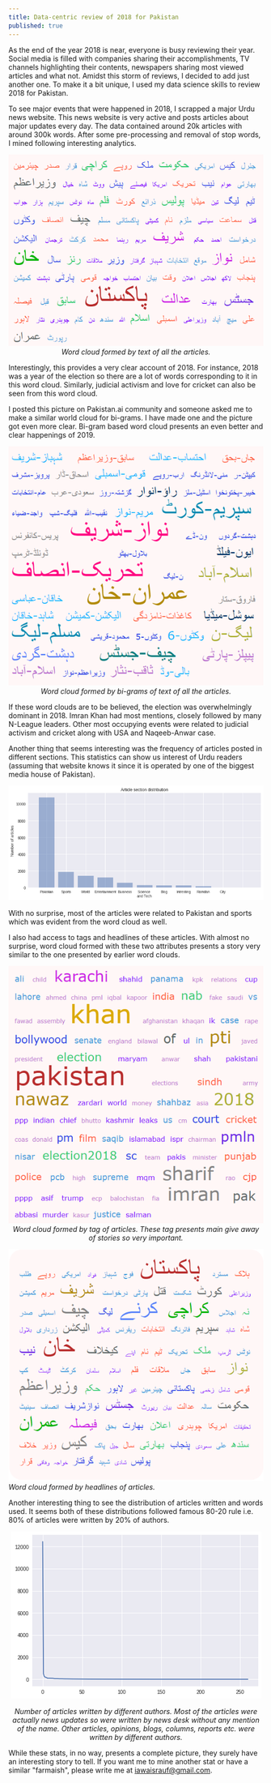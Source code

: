 ```yaml
---
title: Data-centric review of 2018 for Pakistan
published: true
---
```


As the end of the year 2018 is near, everyone is busy reviewing their year. Social media is filled with companies sharing their
accomplishments, TV channels highlighting their contents, newspapers sharing most viewed articles and what not. Amidst this
storm of reviews, I decided to add just another one. To make it a bit unique, I used my data science skills to review 2018 
for Pakistan. 

To see major events that were happened in 2018, I scrapped a major Urdu news website. This news website is very
active and posts articles about major updates every day. The data contained around 20k articles with around 300k words. After some 
pre-processing and removal of stop words, I mined following interesting analytics. 

<p>
<center>
<img src="https://raw.githubusercontent.com/awaisrauf/deepCuriosity/master/img/28dec18_1.PNG">
<em>Word cloud formed by text of all the articles. </em>
</center>
</p>

Interestingly, this provides a very clear account of 2018. For instance, 2018 was a year of the election so there are a lot of
words corresponding to it in this word cloud. Similarly, judicial activism and love for cricket can also be seen from this word cloud. 


I posted this picture on Pakistan.ai community and someone asked me to make a similar world cloud for bi-grams. I have made one and the picture got even more clear. Bi-gram based word cloud presents an even better and clear happenings of 2019.  


<p>
<center>
<img src="https://raw.githubusercontent.com/awaisrauf/deepCuriosity/master/img/28dec18_2.PNG">
<em>Word cloud formed by bi-grams of text of all the articles.</em>    
</center>



If these word clouds are to be believed, the election was overwhelmingly dominant in 2018. Imran Khan had most mentions, closely followed
by many N-League leaders. Other most occupying events were related to judicial activism and cricket along with USA and Naqeeb-Anwar case. 

Another thing that seems interesting was the frequency of articles posted in different sections. This statistics can show us interest of Urdu readers (assuming that website knows it since it is operated by one of the biggest media house of Pakistan).


<p>
<center>
<img src="data:image/png;base64,iVBORw0KGgoAAAANSUhEUgAAAt0AAAFJCAYAAABHKJE6AAAABHNCSVQICAgIfAhkiAAAAAlwSFlz&#10;AAALEgAACxIB0t1+/AAAADl0RVh0U29mdHdhcmUAbWF0cGxvdGxpYiB2ZXJzaW9uIDIuMS4yLCBo&#10;dHRwOi8vbWF0cGxvdGxpYi5vcmcvNQv5yAAAIABJREFUeJzt3XlcVPX+x/H3wIAIYgqCpeXaoqa4&#10;paZG7ktukSsS5M9rdS3RvJerEomGZu6aKdq9ZWmQ6c3MpUXMxKVUzCjNtE2tEBcwQQGVYZnfH/6c&#10;Hwg4LhyU6fV8PHw8nDNnvufzmZkzvDl85xyT1Wq1CgAAAIBhnG51AQAAAICjI3QDAAAABiN0AwAA&#10;AAYjdAMAAAAGI3QDAAAABiN0AwAAAAYjdAPAFQIDA9WvXz+763366afKzMyUJI0fP15btmwpcd1j&#10;x46pUaNGpVbj9dq3b59+/PFHSVJsbKxee+01Q7Zz8uRJPfDAA9e8nYJ1Xenzzz/Xiy++KEkKCQnR&#10;unXrrqsWi8WitWvXSpJOnTqlPn36XNfjAaA0mW91AQBwO/n555/l6empKlWq6Ntvv1Xz5s1LXPf1&#10;119XixYtVKlSJc2aNasMq7x+H374oVq2bKkGDRooODi4TLZ5LdspWNeVunXrpm7dut3w9g8ePKi1&#10;a9cqICBA1atX18cff3zDYwHAzSJ0A0ABH330kXr27KkKFSpo7dq1ttB97NgxBQYGqlevXjp48KDu&#10;ueceHT16VCEhIZo+fboWLFiggQMH6vHHH9f27ds1c+ZM5ebmqk6dOpo5c2ahbVitVkVHR2vDhg2y&#10;WCzq0qWLXnzxRTk7Oxda79SpUxo/frxSU1NlsVjUu3dv/eMf/7jq45OSkhQeHq6UlBRVrlxZU6ZM&#10;0f79+7Vu3Tpt2bJFZ86cUWZmpk6ePKlp06bp+PHjioyM1LFjx+Ti4qKnn35aAQEBtn6fffZZffDB&#10;B0pPT9eLL76oXr16FXnOVq9erejoaFWqVEl9+/a1LV+4cKFtO5999pmio6OVl5cns9msiRMn6siR&#10;I4XquuOOO7RlyxZlZGTowQcf1L333qv169dr2bJlki79QjRw4EClpqbK399fUVFROnHihLp3766D&#10;Bw/aXqfu3btr+/btCg0NVWZmpoKCgjRr1izbevn5+VqwYIHi4uIkSc2aNdOkSZPk7u6ukJAQde7c&#10;WZs2bdKxY8fUqlUrzZ07VyaTqdTeYwD+mpheAgD/Jy8vT59//rl69OihLl26aPv27bJYLLb709PT&#10;1bBhQ8XGxmr69OmSpJiYGD300EO2dc6fP69x48Zp/vz5iouLU61atbRgwYJC21m3bp02btyo1atX&#10;6/PPP1dSUpLef//9IvUsW7ZMrVq10qeffqoNGzYoKSlJKSkpV318ZGSkevfurc8//1zPPfecxo8f&#10;r6FDh8rPz0/jxo3T8OHDC20jMjJSrVu3VlxcnP7973/rlVde0bFjxyRJaWlpcnJy0oYNGxQREVHs&#10;VJGzZ89q2rRpeuutt7RhwwalpKQU+9xGRUXp3//+tz777DNNnjxZW7ZsKbaur776SlFRURo/fnyR&#10;MRISEhQTE6ONGzfq66+/Vnx8fLHbkqRq1arpn//8p5o1a6YVK1YUuu+zzz7T9u3btWbNGn3yySc6&#10;d+6cLdhL0pYtW/TOO+8oLi5Ou3fvVmJiYonbAYBrRegGgP/z5ZdfqkmTJqpUqZIqVqyo1q1bFwp2&#10;OTk5dqc7JCYm6s4779T9998vSRo3bpxtXvJl8fHxGjBggDw9PWU2mzVo0CBt2rSpyFje3t768ssv&#10;tXfvXrm6umrevHny9fUt8fHZ2dlKSEiwzV3u0qWL/vvf/5ZYa05Ojnbu3KmgoCBJUs2aNdWmTRvt&#10;3r1bkpSbm6v+/ftLkh588EEdP368yBj79u1T7dq1Vb9+fUlSQEBAsdvy9vbWypUrlZycrIceeqjI&#10;c3JZnTp1VKdOnWLv69GjhypWrKiKFSuqQ4cO+u6770rs7Wq2bt2qgIAAubu7y9nZWf3799dXX31l&#10;u79nz55yc3OTu7u76tSpoxMnTtzQdgCgIKaXAMD/WbNmjbZv3247cp2Xl6ezZ8+qR48ekiRnZ2dV&#10;qlTpqmOkpaWpcuXKttuurq5F1snIyNDSpUu1atUq23a8vLyKrPc///M/ys/PV1RUlFJSUvTkk09q&#10;9OjRJT4+PT1d+fn58vT0lCSZTCZ5eHiUWGt6erqsVqttfUmqXLmyzpw5Y+vX3d1dkuTk5KT8/Pwi&#10;Y5w9e7bQ4++4445it7VkyRItWbJE/fv311133aWIiAi1bt26yHolPV5SoefI09NTqampJa57NZen&#10;shTc5p9//mm7XfA1dnZ2Vl5e3g1tBwAKInQDgC6Fxz179ighIcEWlHNzc9WhQwdbCL0WVatWVVpa&#10;mu32hQsXdPbs2ULr+Pr6qnPnzna/aGg2m/Xss8/q2Wef1dGjR/XMM8+oZcuWJT7eYrHIZDIpLS1N&#10;Xl5eslqt+uOPP1SrVq0Sa3VyctLZs2dtITQ9PV3e3t7X3G/lypWVkZFhu13Sc1WrVi1Nnz5d+fn5&#10;Wrt2rcLCwrRjx45r3o6kQs/j5ZqdnZ2Vn58vq9Uqk8mkc+fO2R2nWrVqSk9Pt91OT09XtWrVrqsW&#10;ALheTC8BAEmffPKJHn744UJHps1msx555JESz3phNpuLhLyWLVsqNTVV+/fvlyQtXrxY0dHRhdbp&#10;0qWL1q1bpwsXLkiSVq5cqY8++qjI+JMmTbJNe6hVq5aqVasmk8lU4uNdXV3Vvn1721g7duzQs88+&#10;K5PJJLPZXCgcF+zv8hHzP/74Q3v37lW7du2u7UmT1KRJEx09elS//fabJBXbx5kzZzR8+HBlZmbK&#10;yclJTZs2tX0xsbi6SnJ5Cs358+e1Y8cOPfTQQ6pataqcnZ31008/SZLtFIGXx87MzJTVai00TseO&#10;HbV+/XpduHBBubm5Wr16tTp06HDNPQPAjeBINwDoUlgbNmxYkeXdunXT4sWL1blz5yL39ezZU4GB&#10;gXrllVdsyypWrKiFCxdq3LhxkqTatWtrxowZOn/+vG2drl276pdfftETTzwh6VKgnjZtWpHxAwMD&#10;NWnSJE2dOlVWq1WdO3dW27ZtJanEx0+bNk3/+te/tGLFCt1xxx2aM2eObZuzZ89WUlJSoekTUVFR&#10;mjhxotasWSMXFxe98soruuuuu2xfprTHy8tLEyZM0PDhw+Xh4aFBgwYVu46/v78GDBggZ2dnubi4&#10;2OotWNfl83uXpF27dnrqqad06tQpdezYUf7+/nJyctLo0aP19NNPy9fXVyEhIbb1W7ZsqTlz5sjf&#10;37/Qlyl79uypn376Sf3795fValWbNm301FNPXVO/AHCjTNYrDwEAAAAAKFVMLwEAAAAMRugGAAAA&#10;DEboBgAAAAxG6AYAAAAM5vBnL0lNvbZTUZUnVau6Ky3tvP0VyzFH75H+yj9H75H+yj9H79HR+5Mc&#10;v0dH7M/Hx7PE+zjSXQ6Zzc63ugTDOXqP9Ff+OXqP9Ff+OXqPjt6f5Pg9Onp/VyJ0AwAAAAYjdAMA&#10;AAAGI3QDAAAABiN0AwAAAAYjdAMAAAAGI3QDAAAABiN0AwAAAAYjdAMAAAAGI3QDAAAABiN0AwAA&#10;AAYjdAMAAAAGM9/qAhzZ2h1HDBnXw6OCsrKyDRk7wL+eIeMCAAD8lXGkGwAAADAYoRsAAAAwGKEb&#10;AAAAMBihGwAAADAYoRsAAAAwGKEbAAAAMBihGwAAADAYoRsAAAAwGKEbAAAAMBihGwAAADAYoRsA&#10;AAAwGKEbAAAAMBihGwAAADAYoRsAAAAwmKGh++eff1bXrl0VGxsrSTpx4oRCQkIUFBSkF154QRaL&#10;RZK0fv16DRgwQIMGDdIHH3wgScrJyVFYWJiGDh2q4OBgJSUlSZJ+/PFHBQYGKjAwUJMnTzayfAAA&#10;AKBUGBa6z58/r6lTp6pt27a2Za+//rqCgoK0YsUK1a5dW6tXr9b58+cVHR2tZcuWKSYmRsuXL1d6&#10;ero+/vhjVa5cWe+//75GjhypuXPnSpKmTZumiIgIrVy5UpmZmdq2bZtRLQAAAAClwrDQ7erqqjff&#10;fFO+vr62ZQkJCerSpYskqVOnTtq1a5f27dunJk2ayNPTU25ubmrRooUSExO1a9cudevWTZLUrl07&#10;JSYmymKxKDk5WX5+foXGAAAAAG5nZsMGNptlNhce/sKFC3J1dZUkeXt7KzU1VadPn5aXl5dtHS8v&#10;ryLLnZycZDKZdPr0aVWuXNm27uUxAAAAgNuZYaHbHqvVetPLS1q3oKpV3WU2O19fcaXEw6NCuRvb&#10;x8fTkHFvxO1UixHor/xz9B7pr/xz9B4dvT/J8Xt09P4KKtPQ7e7urosXL8rNzU2nTp2Sr6+vfH19&#10;dfr0ads6KSkpatasmXx9fZWamqoGDRooJydHVqtVPj4+Sk9Pt617eYyrSUs7b1g/9mRlZRsyrodH&#10;BcPGTk3NMGTc6+Xj43nb1GIE+iv/HL1H+iv/HL1HR+9PcvweHbG/q/0SUaanDGzXrp3i4uIkSZs2&#10;bZK/v7+aNm2q77//XufOnVNWVpYSExP10EMPqX379tq4caMkKT4+Xm3atJGLi4vq1aunvXv3FhoD&#10;AAAAuJ0ZdqT7wIEDmjlzppKTk2U2mxUXF6c5c+YoPDxcq1atUo0aNRQQECAXFxeFhYVpxIgRMplM&#10;GjVqlDw9PdWrVy/t3LlTQ4cOlaurq2bMmCFJioiI0KRJk5Sfn6+mTZuqXbt2RrUAAAAAlAqT9Vom&#10;Rpdjt/LPFmt3HDFkXCOnlwT41zNk3OvliH9yKoj+yj9H75H+yj9H79HR+5Mcv0dH7O+2mV4CAAAA&#10;/BURugEAAACDEboBAAAAgxG6AQAAAIMRugEAAACDEboBAAAAgxG6AQAAAIMRugEAAACDEboBAAAA&#10;gxG6AQAAAIMRugEAAACDEboBAAAAgxG6AQAAAIMRugEAAACDEboBAAAAgxG6AQAAAIMRugEAAACD&#10;EboBAAAAgxG6AQAAAIMRugEAAACDEboBAAAAgxG6AQAAAIMRugEAAACDEboBAAAAgxG6AQAAAIMR&#10;ugEAAACDEboBAAAAgxG6AQAAAIMRugEAAACDEboBAAAAgxG6AQAAAIMRugEAAACDEboBAAAAgxG6&#10;AQAAAIMRugEAAACDEboBAAAAgxG6AQAAAIMRugEAAACDEboBAAAAgxG6AQAAAIOZy3JjWVlZmjBh&#10;gs6ePaucnByNGjVKPj4+evnllyVJDzzwgKKioiRJb731ljZu3CiTyaTQ0FB16NBBGRkZCgsLU0ZG&#10;htzd3TV37lxVqVKlLFsAAAAArluZhu6PPvpIdevWVVhYmE6dOqVhw4bJx8dHERER8vPzU1hYmLZt&#10;26Z69erp008/1cqVK5WZmamgoCA98sgjWr58uVq3bq2nn35aq1at0ptvvqlx48aVZQsAAADAdSvT&#10;6SVVq1ZVenq6JOncuXOqUqWKkpOT5efnJ0nq1KmTdu3apYSEBPn7+8vV1VVeXl6qWbOmfv31V+3a&#10;tUvdunUrtC4AAABwuyvTI929e/fWmjVr1K1bN507d05LlizRlClTbPd7e3srNTVVVapUkZeXl225&#10;l5eXUlNTdfr0adtyb29vpaSk2N1m1aruMpudS7+Za+DhUaHcje3j42nIuDfidqrFCPRX/jl6j/RX&#10;/jl6j47en+T4PTp6fwWVaehet26datSooaVLl+rHH3/UqFGj5On5/0+21Wot9nHFLS9p3SulpZ2/&#10;sWJLQVZWtiHjenhUMGzs1NQMQ8a9Xj4+nrdNLUagv/LP0Xukv/LP0Xt09P4kx+/REfu72i8RZTq9&#10;JDExUY888ogkqUGDBsrOzlZaWprt/lOnTsnX11e+vr46ffp0sctTU1MLLQMAAABud2UaumvXrq19&#10;+/ZJkpKTk+Xh4aH69etr7969kqRNmzbJ399fDz/8sLZu3SqLxaJTp04pJSVF9957r9q3b6+NGzcW&#10;WhcAAAC43ZXp9JIhQ4YoIiJCwcHBys3N1csvvywfHx9NmjRJ+fn5atq0qdq1aydJGjx4sIKDg2Uy&#10;mfTyyy/LyclJISEhGjdunIKCglS5cmXNnj27LMsHAAAAbkiZhm4PDw8tWLCgyPIVK1YUWRYSEqKQ&#10;kJAij1+8eLFh9QEAAABG4IqUAAAAgMEI3QAAAIDBCN0AAACAwQjdAAAAgMEI3QAAAIDBCN0AAACA&#10;wQjdAAAAgMGuK3RbLBadOHHCqFoAAAAAh2T34jj//ve/5e7uroEDB2rAgAHy8PBQ+/btNXbs2LKo&#10;DwAAACj37B7pjo+PV3BwsDZu3KhOnTrpgw8+UGJiYlnUBgAAADgEu6HbbDbLZDJp+/bt6tq1qyQp&#10;Pz/f8MIAAAAAR2F3eomnp6eeffZZnTx5Us2bN1d8fLxMJlNZ1AYAAAA4BLuhe+7cudq5c6datGgh&#10;SXJ1ddXMmTMNLwwAAABwFNc0veTkyZN6++23JUmVKlWSt7e34YUBAAAAjsJu6H755ZeVlJSkhIQE&#10;SdIPP/yg8PBwwwsDAAAAHIXd0H3kyBG9+OKLcnNzkyQFBQUpJSXF8MIAAAAAR3FN00sk2b48ef78&#10;eV28eNHYqgAAAAAHYveLlD179tSwYcN07NgxvfLKK9q+fbuCgoLKojYAAADAIdgN3cHBwfLz89Oe&#10;PXvk6uqqefPmqXHjxmVRGwAAAOAQSgzdu3btKnT7wQcflCRlZGRo165datu2rbGVAQAAAA6ixNC9&#10;ePHiEh9kMpkI3QAAAMA1KjF0x8TE2P6fkZEhT09PSVJqaqp8fHyMrwwAAABwEHbPXvLee+9pwoQJ&#10;ttthYWGKjY01tCgAAADAkdgN3evXr9frr79uu/3222/r448/NrQoAAAAwJHYDd15eXm2c3VLl+Zz&#10;W61WQ4sCAAAAHIndUwZ27txZgYGBatmypfLz87V792517969LGoDAAAAHILd0P3888+rdevW2r9/&#10;v0wmkyZPnqxmzZqVRW0AAACAQyhxesnBgwclXTpfd05Ojho2bKgGDRrowoULRc7hDQAAAKBkJR7p&#10;Xrt2rRo1alTs+bo5TzcAAABw7UoM3REREZKkUaNG6eGHHy503+bNm42tCgAAAHAgJYbuY8eOKSkp&#10;STNnzlR4eLjtjCW5ubl69dVX1bVr1zIrEgAAACjPSgzdqamp+vTTT5WcnKzo6GjbcicnJwUGBpZJ&#10;cQAAAIAjKDF0N2/eXM2bN1fr1q3Vt2/fsqwJAAAAcCh2L47zwQcflEUdAAAAgMOye57uOnXqaPz4&#10;8WrevLlcXFxsywcOHGhoYQAAAICjsBu6c3Jy5OzsrP379xdaTugGAAAAro3d0D19+vQiy959911D&#10;igEAAAAckd3QfejQIb3xxhtKS0uTJFksFp08eVJPPfWU4cUBAAAAjsDuFymjoqLUvXt3nT17Vn/7&#10;299Up04dzZo1qyxqAwAAAByC3dDt5uam3r17y9PTUx07dtS0adO0dOnSG97g+vXr1a9fP/Xv319b&#10;t27ViRMnFBISoqCgIL3wwguyWCy29QYMGKBBgwbZzqCSk5OjsLAwDR06VMHBwUpKSrrhOgAAAICy&#10;Yjd0Z2dn6+eff1aFChW0Z88enT17VsnJyTe0sbS0NEVHR2vFihV644039MUXX+j1119XUFCQVqxY&#10;odq1a2v16tU6f/68oqOjtWzZMsXExGj58uVKT0/Xxx9/rMqVK+v999/XyJEjNXfu3BuqAwAAAChL&#10;dkP3v/71LyUlJWnMmDGKjIxU9+7db/hiObt27VLbtm1VqVIl+fr6aurUqUpISFCXLl0kSZ06ddKu&#10;Xbu0b98+NWnSRJ6ennJzc1OLFi2UmJioXbt2qVu3bpKkdu3aKTEx8YbqAAAAAMqS3S9StmzZ0vb/&#10;uLi4m9rYsWPHdPHiRY0cOVLnzp3T6NGjdeHCBbm6ukqSvL29lZqaqtOnT8vLy8v2OC8vryLLnZyc&#10;ZDKZZLFYbI8vTtWq7jKbnW+q7hvl4VGh3I3t4+NpyLg34naqxQj0V/45eo/0V/45eo+O3p/k+D06&#10;en8F2Q3dpS09PV2LFi3S8ePH9dRTT8lqtdruK/j/gq53eUFpaedvrNBSkJWVbci4Hh4VDBs7NTXD&#10;kHGvl4+P521TixHor/xz9B7pr/xz9B4dvT/J8Xt0xP6u9kuE3eklpcnb21vNmzeX2WxWrVq15OHh&#10;IQ8PD128eFGSdOrUKfn6+srX11enT5+2PS4lJcW2PDU1VdKlL1VardarHuUGAAAAbgclhu4PP/xQ&#10;kmxnDikNjzzyiHbv3q38/HylpaXp/PnzateunW3ayqZNm+Tv76+mTZvq+++/17lz55SVlaXExEQ9&#10;9NBDat++vTZu3ChJio+PV5s2bUqtNgAAAMAoJU4vWbJkiXJycrR8+XKZTKYi99/IZeCrV6+uHj16&#10;aPDgwZKkiRMnqkmTJpowYYJWrVqlGjVqKCAgQC4uLgoLC9OIESNkMpk0atQoeXp6qlevXtq5c6eG&#10;Dh0qV1dXzZgx47prAAAAAMpaiaF7/Pjx2rZtmzIyMvTNN98Uuf9GQrckBQYGKjAwsNCyd955p8h6&#10;PXv2VM+ePQstc3Z2Lvay9AAAAMDtrMTQ3b17d3Xv3l1xcXHq0aNHWdYEAAAAOBS7Zy9p1qyZIiIi&#10;9P3338tkMqlZs2YaO3ZsoVP6AQAAACiZ3bOXTJ48WQ8++KDmzZunOXPmqF69eoqIiCiL2gAAAACH&#10;YPdI94ULF/Tkk0/abt9///3asmWLoUUBAAAAjsTuke4LFy4oJSXFdvvkyZOyWCyGFgUAAAA4ErtH&#10;up9//nn1799fPj4+slqtOnPmjKZNm1YWtQEAAAAOwW7o7tixozZv3qzffvtNklS3bl1VqFDB6LoA&#10;AAAAh2E3dEuSm5ubGjRoYHQtAAAAgEOyO6cbAAAAwM2xG7qtVmtZ1AEAAAA4LLuh+6mnniqLOgAA&#10;AACHZXdOd8OGDbVgwQI1b95cLi4utuVt27Y1tDAAAADAUdgN3YcOHZIk7d2717bMZDIRugEAAIBr&#10;ZDd0x8TESLo0t9tkMhleEAAAAOBo7M7p/vHHH9W/f3899thjkqTo6Gjt27fP8MIAAAAAR2E3dE+Z&#10;MkWvvvqqfHx8JEm9evXS9OnTDS8MAAAAcBR2Q7fZbC50YZy6devKbL6ma+oAAAAA0DWG7qSkJNt8&#10;7m3btnHubgAAAOA62D1kPWHCBD3//PM6evSoWrRoobvvvlszZ84si9oAAAAAh2A3dD/wwAPasGGD&#10;zpw5I1dXV1WqVKks6gIAAAAcht3Q/euvv2rhwoX69ddfZTKZdP/99ys0NFT16tUri/oAAACAcs9u&#10;6B4/fryCgoI0ZswYSdI333yjcePG6cMPPzS8OAAAAMAR2A3dHh4eGjhwoO12/fr1FRcXZ2hRAAAA&#10;gCMp8ewl+fn5ys/PV9u2bbVp0yZlZmYqKytLmzdvVqtWrcqyRgAAAKBcK/FId6NGjWQymYo9PaDZ&#10;bNbIkSMNLQwAAABwFCWG7h9//LEs6wAAAAAclt053adOnVJcXJwyMjIKHfUODQ01tDAAAADAUdi9&#10;IuUzzzyjQ4cOKScnR7m5ubZ/AAAAAK6N3SPdVapU0fTp08uiFgAAAMAh2Q3d3bp10/r169W8eXM5&#10;OzvblteoUcPQwgAAAABHYTd0//TTT9qwYYOqVKliW2YymbR161Yj6wIAAAAcht3QvW/fPn399ddy&#10;dXUti3oAAAAAh2P3i5SNGzdWdnZ2WdQCAAAAOKRrOmVg586dVb9+/UJzut977z1DCwMAAAAchd3Q&#10;zZUnAQAAgJtjN3Tn5eWVRR0AAACAw7IbuhcvXmz7f05Ojn799Ve1aNFCbdu2NbQwAAAAwFHYDd0x&#10;MTGFbv/555+aO3euYQUBAAAAjsbu2Uuu5O3trSNHjhhRCwAAAOCQ7B7pHjdunEwmk+32iRMn5OR0&#10;3Vm9kIsXL6pPnz56/vnn1bZtW40fP155eXny8fHR7Nmz5erqqvXr12v58uVycnLS4MGDNWjQIOXk&#10;5Cg8PFzHjx+Xs7Ozpk+frnvuueemagEAAACMZjd0t2vXzvZ/k8mkSpUqqX379je10SVLluiOO+6Q&#10;JL3++usKCgrSY489pnnz5mn16tUKCAhQdHS0Vq9eLRcXFw0cOFDdunVTfHy8KleurLlz5+rLL7/U&#10;3Llz9dprr91ULQAAAIDR7IbuJ554olQ3ePjwYf3666/q2LGjJCkhIUFRUVGSpE6dOuntt99W3bp1&#10;1aRJE3l6ekqSWrRoocTERO3atUsBAQGSLv0yEBERUaq1AQAAAEYoMXR37ty50LQSq9Uqk8kki8Wi&#10;06dP69ChQze0wZkzZyoyMlJr166VJF24cMF2iXlvb2+lpqbq9OnT8vLysj3Gy8uryHInJydbPVe7&#10;RH3Vqu4ym51LvN9IHh4Vyt3YPj6ehox7I26nWoxAf+Wfo/dIf+Wfo/fo6P1Jjt+jo/dXUImhe8uW&#10;LUWWbd68WXPnztWAAQNuaGNr165Vs2bNSpyHbbVaS2V5QWlp56+9wFKWlZVtyLgeHhUMGzs1NcOQ&#10;ca+Xj4/nbVOLEeiv/HP0Humv/HP0Hh29P8nxe3TE/q72S4Td6SWS9Ntvv+mVV16Ri4uL/vOf/9zw&#10;lxe3bt2qpKQkbd26VSdPnpSrq6vc3d118eJFubm56dSpU/L19ZWvr69Onz5te1xKSoqaNWsmX19f&#10;paamqkGDBsrJyZHVar3qUW4AAADgdnDV0H3+/HlFR0dr27ZtGjdunDp06HBTGyv4pceFCxeqZs2a&#10;+vbbbxUXF6fHH39cmzZtkr+/v5o2baqJEyfq3LlzcnZ2VmJioiIiIpSZmamNGzfK399f8fHxatOm&#10;zU3VAwAAAJSFEkP3xx9/rEWLFql///766KOP5OLiYkgBo0eP1oQJE7Rq1SrVqFFDAQEBcnFxUVhY&#10;mEaMGCGTyaRRo0bJ09NTvXr10s6dOzV06FC5urpqxowZhtQEAAAAlCaTtYSJ0Q0aNFCdOnXk4+NT&#10;7Bcq33333TIr8mbcyrlCa3cYcxEhI+d0B/jXM2Tc6+WI87wKor/yz9F7pL/yz9F7dPT+JMfv0RH7&#10;u6E53V988YUhxQAAAAB/NSVyKaXaAAAdEUlEQVSG7po1a5ZlHQAAAIDDurnruQMAAACwi9ANAAAA&#10;GIzQDQAAABiM0A0AAAAYjNANAAAAGIzQDQAAABiM0A0AAAAYjNANAAAAGIzQDQAAABiM0A0AAAAY&#10;jNANAAAAGIzQDQAAABiM0A0AAAAYjNANAAAAGIzQDQAAABiM0A0AAAAYjNANAAAAGIzQDQAAABiM&#10;0A0AAAAYjNANAAAAGIzQDQAAABiM0A0AAAAYjNANAAAAGIzQDQAAABiM0A0AAAAYjNANAAAAGIzQ&#10;DQAAABiM0A0AAAAYjNANAAAAGIzQDQAAABiM0A0AAAAYjNANAAAAGIzQDQAAABiM0A0AAAAYjNAN&#10;AAAAGIzQDQAAABiM0A0AAAAYzFzWG5w1a5a++eYb5ebm6u9//7uaNGmi8ePHKy8vTz4+Ppo9e7Zc&#10;XV21fv16LV++XE5OTho8eLAGDRqknJwchYeH6/jx43J2dtb06dN1zz33lHULAAAAwHUp09C9e/du&#10;/fLLL1q1apXS0tL0xBNPqG3btgoKCtJjjz2mefPmafXq1QoICFB0dLRWr14tFxcXDRw4UN26dVN8&#10;fLwqV66suXPn6ssvv9TcuXP12muvlWULAAAAwHUr0+klrVq10oIFCyRJlStX1oULF5SQkKAuXbpI&#10;kjp16qRdu3Zp3759atKkiTw9PeXm5qYWLVooMTFRu3btUrdu3SRJ7dq1U2JiYlmWDwAAANyQMj3S&#10;7ezsLHd3d0nS6tWr9eijj+rLL7+Uq6urJMnb21upqak6ffq0vLy8bI/z8vIqstzJyUkmk0kWi8X2&#10;+OJUreous9nZwK5K5uFRodyN7ePjaci4N+J2qsUI9Ff+OXqP9Ff+OXqPjt6f5Pg9Onp/BZX5nG5J&#10;2rx5s1avXq23335b3bt3ty23Wq3Frn+9ywtKSzt/Y0WWgqysbEPG9fCoYNjYqakZhox7vXx8PG+b&#10;WoxAf+Wfo/dIf+Wfo/fo6P1Jjt+jI/Z3tV8iyvzsJTt27NAbb7yhN998U56ennJ3d9fFixclSadO&#10;nZKvr698fX11+vRp22NSUlJsy1NTUyVJOTk5slqtVz3KDQAAANwOyvRId0ZGhmbNmqVly5apSpUq&#10;ki7NzY6Li9Pjjz+uTZs2yd/fX02bNtXEiRN17tw5OTs7KzExUREREcrMzNTGjRvl7++v+Ph4tWnT&#10;pizLxxXW7jhi2NhGHc0P8K9X6mMCAADYU6ah+9NPP1VaWprGjh1rWzZjxgxNnDhRq1atUo0aNRQQ&#10;ECAXFxeFhYVpxIgRMplMGjVqlDw9PdWrVy/t3LlTQ4cOlaurq2bMmFGW5QMAAAA3pExD95AhQzRk&#10;yJAiy995550iy3r27KmePXsWWnb53NwAAABAecIVKQEAAACDEboBAAAAgxG6AQAAAIMRugEAAACD&#10;EboBAAAAgxG6AQAAAIMRugEAAACDEboBAAAAg5XpxXGA8qQ8XuZe4lL3AADcjjjSDQAAABiM0A0A&#10;AAAYjNANAAAAGIzQDQAAABiML1ICf2FGfVmUL4oCAFAYR7oBAAAAgxG6AQAAAIMRugEAAACDEboB&#10;AAAAgxG6AQAAAIMRugEAAACDEboBAAAAgxG6AQAAAIMRugEAAACDEboBAAAAgxG6AQAAAIMRugEA&#10;AACDEboBAAAAgxG6AQAAAIOZb3UBAGCUtTuOGDa2h0cFZWVll/q4Af71Sn1MAMCtx5FuAAAAwGCE&#10;bgAAAMBghG4AAADAYIRuAAAAwGCEbgAAAMBghG4AAADAYJwyEADKMaNOi2jUKRElTosI4K+J0A0A&#10;uG05+i8VnEse+OtgegkAAABgMI50AwAAwzj6XyuAa1UuQ/err76qffv2yWQyKSIiQn5+fre6JAAA&#10;AKBE5S5079mzR7///rtWrVqlw4cPKyIiQqtWrbrVZQEAAAAlKndzunft2qWuXbtKkurXr6+zZ88q&#10;MzPzFlcFAAAAlMxktVqtt7qI6xEZGakOHTrYgndQUJCmTZumunXr3uLKAAAAgOKVuyPdVypnvzMA&#10;AADgL6jchW5fX1+dPn3adjslJUU+Pj63sCIAAADg6spd6G7fvr3i4uIkST/88IN8fX1VqVKlW1wV&#10;AAAAULJyd/aSFi1a6MEHH1RgYKBMJpMmT558q0sCAAAArqrcfZESAAAAKG/K3fQSAAAAoLwhdAMA&#10;AAAGI3SXoWPHjql58+YKCQlRcHCwBg8erM8//7zEdfv3719oWWpqqiZNmlTi+F9//bX+/PPPUq25&#10;NLz33nsaPHiwgoODNXDgQO3cufOGx8rMzNSXX35ZitXdvL59++qPP/6w3e7Vq5e2bdtmuz1q1Cjt&#10;2LHjqmMU93pL0syZM7VmzZobrq3ge67gv/T09GLX37hx43WNf/lLzSV57rnnrmu8m2Hv/X/lczFk&#10;yBDt3bu32HXt7Wu3s+vZ36ZNm6akpKQyrK5slPRah4eHKz4+/laXV6KSPgcuu979sziX99k1a9aU&#10;+PPHaMW9PpGRkcrLy7vpsbOystS5c+dSqLJs/Pbbb3r22Wc1cOBA9e/fX1OnTlVycrLt8+d2/bmO&#10;G2RFmUlKSrI+8cQTtttpaWnWjh07Wi9cuGB33WsxYcIE608//XTTdZampKQka79+/awWi8VqtVqt&#10;R48etT755JM3PN7u3butM2bMKK3ySsXUqVOtq1evtlqtVuuff/5p7dixo3X27Nm2+9u3b2/Nysq6&#10;6hglvd4zZsywfvjhhzdc2/W+j65n3aSkJOvo0aNvpCxD2Hv/X/lc7Nmzx/q3v/2tLEorM6W9v5VX&#10;Jb3WEyZMsG7ZsuUWVnZ19vbX6/2ZUNz4t8M+W1yfEyZMsH700Uc3PXZmZqa1U6dONz1OWcjNzbX2&#10;6dPHmpCQYLVardb8/HzrlClTrPPmzbOtczv+XMeNK3dnL3EkVapUkY+Pj3777TdFRUXJbDbLyclJ&#10;CxYsKLTetm3bFBsbq8jISI0dO1Zr1qzRf/7zH33++edycnJSp06d1KRJE23evFm//PKLFi5cqI0b&#10;NyouLk75+fnq0KGDQkNDtXDhQmVkZOjo0aP6448/FBERoQ4dOhjaY2ZmprKzs5WTkyMXFxfVqVNH&#10;sbGxCgkJUePGjXXgwAFlZ2dr/vz5qlmzpmbNmqXExETl5eXpySefVEBAgEJCQnTfffdJkhISEpSZ&#10;mak6deqoZs2aeu211+Tm5iZvb2/NmTNHLi4uhvZTnDZt2mjLli0aMGCAEhMT1a9fP33zzTeSpMOH&#10;D+vuu+/W999/r/nz58tsNqt69eqaPn26Pv74Y23fvl0pKSkKCwuzjbdu3Tq99dZbql69utzc3Gy9&#10;l6bw8HD5+vrqhx9+0PHjxzVnzhzt2rVLP/30k0JDQ7Vo0SLNnz9fe/fuVV5enoKDg9WnTx+Fh4fL&#10;xcVF6enpys7O1v79+7Vo0SINHDhQ48aNkyTl5uZq5syZqlWrltq0aaOEhASFhISoXbt22r17t9LS&#10;0vTGG28oKSlJ7777rpydnXXw4EGNHDlSO3bs0KFDhzR+/Hh17dpVmzZt0ttvvy2z2azGjRsrPDxc&#10;a9as0TfffKMzZ87o6NGjGjFihGrUqFHo/V+jRg27z8Hp06fl6+ur8PBw9ejRQ506dVJ8fLzi4uIU&#10;GhqqMWPGFLuvjRw5Ut26ddOQIUMUHx8vi8Wid955RxUrVlRkZKSSkpKUm5urMWPGqG3btlq7dq1i&#10;Y2Pl4uKiBg0aaPLkycUuKw0l7W+SdPDgQUVFRclkMql58+aaMGGCQkJCFBkZqRo1aigiIkJnz55V&#10;Xl6eJk6cqAYNGhTbZ4UKFRQeHq7k5GRVqFBBs2bNUrVq1Yrt/XZx+bW2/t95A3JycjRp0iQlJSXJ&#10;YrFozJgxeuSRR7R27VotXbpUd955p6pWraqHH374qkeejWJv/wwJCdHbb7+t8+fPa8KECTp+/HiR&#10;/eT48eMaN26cnJyclJeXp9mzZ2vKlCm2fdZqtapq1aq677779N5778lkMunIkSPq0aOHQkNDtXPn&#10;Tr366quqVq2a6tatKy8vL40ePdqwnv38/PT7779r+vTp2r9/v7KzszV06FANGjRI4eHh8vLy0g8/&#10;/KAzZ87omWee0Zo1a5SWlqbY2FiZTCaNHj1a2dnZatmypW3M9evXKzY2Vk5OTrrvvvs0derUYj8/&#10;Bg0aZFhfV/PVV1+pXr16at26tSTJZDJp3LhxOn78uPr376+wsDDb51qnTp2Um5ursWPHSpKGDx+u&#10;CRMmqEGDBrekdtwYppfcQseOHVN6err+/PNPRUZGKiYmRi1atNCGDRts6/z+++9asmSJ5s2bJyen&#10;/3+53n77bb3//vtauXKlKleurPbt26thw4aaPn26LXCsWLFC//3vf7VmzRplZmZKkk6ePKk333xT&#10;L730klatWmV4jw0aNJCfn5+6dOmi8PBwffrpp8rNzZUkVa1aVTExMerbt6+WL1+ur7/+Wr/88otW&#10;rlyp5cuXa9GiRba677vvPk2aNEkjRoxQr169NGTIEMXGxio8PFyxsbHq3bt3iVMmjNaqVStbyN67&#10;d6/atWunvLw8Xbx4UV9//bXatGmjyZMna/78+YqNjdUdd9xhe41PnDih9957T9WrV5d06Qqr8+fP&#10;17Jly7RkyRL9/vvvhtVtsVi0dOlSPfXUU1q7dq2efvppVapUSYsWLdLevXuVnJys9957T++++66W&#10;LFmiixcvSpLuuOMOLVy4UCNGjFDr1q0VGhqqlJQUjRo1SjExMRowYIBWrFhRZHuVKlXS8uXL9eij&#10;j2rTpk2SpEOHDmnOnDmKiorS3LlzNX36dEVFRWnNmjXKysrSkiVL9O677yo2NlYnTpywPc8///yz&#10;Fi1apOjoaMXGxhb7/i/O0aNHFRISosGDB2vGjBkaMWKE3efpyn1NkvLy8lSvXj299957uvvuu7V7&#10;925t2LBBPj4+iomJUXR0tF599VVJ0tKlS7Vw4UK9//77aty4sS5evFjsstJwtf3tlVdeUVRUlFau&#10;XKk///xTycnJtsctX75c/v7+Wr58uV5++WXNnDmzxD7Xrl2ratWqaeXKlRo8eLC++OKLEnu/la72&#10;Wn/yySdydXVVbGysFi5cqKlTpyo/P1/z5s3TO++8owULFpQ49aisXG3/lC7tA0uXLlXdunWL3U/i&#10;4uLUrl07xcTE6KWXXlJqamqhfbag/fv3a8aMGVq5cqViYmIkSXPmzNGsWbO0dOlSHTp0yNBec3Jy&#10;9MUXX+jee+9VzZo19f7772vFihWFDkCZzWYtX75c999/v7799lstW7ZM999/vxISErRu3Trdd999&#10;WrFihRo2bGh7zIULF/TWW29p5cqVOnLkiH766Sfbc1fw8+NWOXLkSKF6JcnNzU2urq6SVOhzLTg4&#10;WF988YUkKSMjQ+np6QTucogj3WXs8g8Cq9WqChUqaObMmapYsaLmzJmjixcvKiUlRX379pV06QNj&#10;1KhRmjlzpjw9PXX27FnbOD169NDw4cPVp08f9evXr8h23NzcFBwcLLPZrLS0NFsgbdGihSTpzjvv&#10;VEZGRhl0LM2aNUuHDx/Wjh079NZbb+n999+X1Wq1HQlr1qyZtm/frgMHDqhVq1aSJHd3d9177722&#10;0Onn51dk3J49e2ry5Mnq27evevfufcuuTFqlShW5u7vr1KlT2rdvn8aOHSs/Pz9999132rt3r7p1&#10;66ZNmzbprrvuknTpyPjXX3+tRo0aqUmTJjKZTLax0tLS5OHhIW9vb0n//3rdjMvvucvq1q0rSXro&#10;oYckXXov7N+/v9BjEhMTtW/fPtvj8vPzlZqaKqn418LHx0evvPKKFi5cqHPnzunBBx8ssk7B7V1+&#10;PzZo0ECurq7y8fFRnTp15O7uLm9vb2VkZOjXX3/V8ePHbWEpIyNDx48fl3TpPePs7Hzd7+O6deva&#10;QsXhw4c1duxYPfDAA1d9TEn7WsF+MjIy9N133+mbb75RYmKiJCk7O1sWi0V9+vTRqFGj1K9fP/Xp&#10;00dubm7FListxe1v7777ro4ePWr7IT1r1qxCj/n222915swZrV+/XtKlz56S+vzhhx9s+27v3r0l&#10;SZMnTy6298vh4Va42mt94MABtWnTRpJUvXp1ubq6Ki0tTZUqVVK1atUk6ZYfqb/a/ilJDzzwgFxd&#10;XXXo0KFi95P27dsrNDRUGRkZ6tGjh5o3b66EhIRit9WoUSNVrFix0LLk5GQ1atRIkvToo4+Wynzr&#10;ggp+Lv300096+umn1bt3by1cuFCBgYFycXFRWlqabf3Lnzu+vr6qV6+eJKlatWrKyMjQ4cOHbT87&#10;Lh81li4dIHj++eclXXoPXP7cudHPj9JmMpmu+XmtUqWKateurR9++EFHjx5Vz549Da4ORiB0l7GC&#10;PwguCwkJ0TPPPKNHH31US5cu1fnz5yVdOirdr18/rVixQtOmTSv0mKioKB0+fFifffaZQkJC9MEH&#10;H9juS05O1rJly/TRRx/Jw8NDffr0sd1nNpftS261WmWxWFS/fn3Vr19fISEheuyxx5Sbm2v7U6/V&#10;apXJZCoUPqVLRz8uH90vbtpIQECA/P39tXnzZj333HNasGCB6tevb3xTxWjTpo127Nghk8kkNzc3&#10;tWzZUt9++62+//57jR8/3tardKmvy70W11fBv2hYS+E0+sW958LDw+Xs7FzidlxdXTVw4ED9/e9/&#10;LzJecTW//vrreuSRRzR06FBt3LhRW7duLbJOcdsr+H688r3p4uKixo0ba+nSpYWWr1mzplTex/Xr&#10;11eFChV06tQp27LLR4ULKmlfu7IfFxcXjRw5stD+Jkl///vf1bdvX8XFxWnYsGGKjY0tdlnVqlVv&#10;uqeS9rfjx48Xel9dycXFRZGRkWrevHmR+67s09nZWfn5+UUeX1zvt4vLr3VJ73mLxSKr1VroObry&#10;86isXW3/lGT7haak/US6NFXtq6++0rx58zRgwADbL/5Xsrc/GfFcFPxcGjNmjOrWras9e/Zo9+7d&#10;iomJkYuLS6H3Y8Hn48rnpuBrd/m9abFYNGXKFK1bt04+Pj6FPsvK+udgSS7/Fakgi8ViywBXCggI&#10;0MaNG3X8+HH94x//KIsSUcqYXnIbSE9PV61atWSxWLRt2zbl5ORIuvSh9PLLL+uPP/4odMaOjIwM&#10;LVq0SPXr11doaKjuuOMOZWZm2n5rTktLk5eXlzw8PPTDDz8oOTnZNmZZW716tSIjI20/NDIyMpSf&#10;ny9vb2/bn2+/++471a9fX40bN7YdicnKytIff/yh2rVrFxrPycnJFoyio6NlNps1ZMgQ9erVS4cP&#10;Hy7Dzgpr06aNVq1apWbNmkmSWrZsqa1bt8rHx0e+vr4ymUy2o7R79uxR48aNix2nSpUqysjI0Llz&#10;55STk2M7clhWLr9Ofn5+io+PV35+vrKzszV16tQi6xZ8LdLS0lSrVi1ZrVZ98cUXpfJ+q1u3rg4f&#10;Pmz75v7rr79eKCBf6XqOGkmX9rvU1FTVq1fPdhT/8vSVy0ra14rTtGlT259///zzT82bN0/5+fma&#10;P3++fHx8NHz4cDVr1kzHjx8vdllpuNr+Vr9+fe3bt0+SFBERUWh/adq0qTZv3ixJ+vXXX/XOO++U&#10;uI0mTZpo9+7dkqT4+Hi98cYbxfZ+O7n8Wl9+vzZp0sT2WXPixAk5OTmpSpUqSk9P19mzZ3Xx4kXt&#10;2bPnVpZcrOLCd0n7ySeffKJffvlFXbt21QsvvKADBw4U2mft8fHx0eHDh5WXl6evvvqqVPu40rhx&#10;4zRnzhydPHlSd955p1xcXPTFF18oLy9PFovF7uPr1q2rAwcOSFKhnyHOzs7y8fHRiRMndODAgVv2&#10;c7Ak7du3V3JysrZs2SLp0i8Ms2fP1ptvvmlbp+Dn2qOPPqqvv/5a586d0913331LasbNuT1+3fuL&#10;Cw4O1qhRo3TPPfcoJCREU6ZMUa9evSRd2uGmTZumkSNHav78+ZIkT09PpaWlaeDAgXJ3d1fz5s1V&#10;pUoVtW7dWmPGjNHixYvl4eGhwMBAtWzZUoGBgYqKiir0BZOy0r9/fx05ckSDBg2Su7u7cnNzNXHi&#10;RC1dutT2J9GMjAwtXLhQ1atXV+PGjfXkk08qNzdXYWFhcnd3LzReo0aNNGfOHN15552qUaOGhg8f&#10;rsqVK6ty5coaPnx4mfd3WatWrRQaGqqRI0dKkry9vZWenm478jd16lSFhYXJbDbrnnvuUe/evW1/&#10;yi/IyclJoaGhCg4OVs2aNUvlS5RXTi+RVOJ0hoYNG2rgwIFavXq12rRpoyFDhshqtSooKKjIuvXr&#10;19fBgwf16quvasiQIZo6dapq1qxp+3LezZ7asWLFioqIiNAzzzwjV1dXNWrUSL6+viWuX/D9X9Lz&#10;VvC5yM7OVmRkpKpXr65//etfiouLKzK/sqR9rTiPPfaYdu/ercDAQOXl5Sk0NFROTk7y8PDQkCFD&#10;5OnpqXvuuUcNGzbUV199VWRZaShpf3Nzc9NLL72kl19+WdKlP68X/KtQcHCwXnzxRQUFBSk/P18v&#10;vfRSidvo1auXdu7caZu+NnPmTHl7exfp/VYr7rW+/ItF7969tWfPHoWEhCgnJ0dTpkyR2WzWc889&#10;pyeffFK1a9dW48aNr/rXgVvh8v55+UvLUsn7SZ06dTR58mS5u7vL2dlZEydOVNWqVW37rKen51W3&#10;NXbsWI0ePVp333236tWrZ+hzcc8996hHjx46cOCAfv/9dwUHB6tr167q2LGj7T17NQEBARo1apSG&#10;DRtm+zlXtWpVtW/fXgMGDFCDBg309NNPa/r06Ro2bJhhfVwvJycnLV26VJMmTdKiRYvk6uqqdu3a&#10;6amnntILL7wgqejnWv369YudvofygcvA45a4HMzuv//+W10KAEi6dB7shx9+WFWqVNGIESM0atSo&#10;UvleRXn05Zdfqk6dOrr77rs1adIktWrVyvZ9I9wa2dnZCgoK0rJly+z+0oTbE0e6AQCQdPHiRQ0b&#10;NkwVK1ZUw4YN/7KBW7o0lSU0NNT2xe4ePXrc6pL+0r777jvbGbwI3OUXR7oBAAAAg91eE9YAAAAA&#10;B0ToBoC/qKysLHXu3LnQsrVr19ouKtO8eXOFhIQoJCTkus6wsnPnTk5pBgBXYE43AMAmICBAAQEB&#10;OnbsmMaMGVPkHO8AgBtD6AaAci4zM1NhYWE6f/68Ll68qMjISPn5+albt24aMmSI4uPjZbFYbOff&#10;Hj16tLKzs6/7NKKfffaZli9fLrPZLD8/P40fP14Wi0UTJkzQiRMnVKFCBc2ePVvSpaPoYWFh+vnn&#10;n9W7d2/b6TQB4K+K6SUAUM6lpqZq0KBBiomJ0T//+U/bxTXy8vJsV727++67tXv3bq1bt0733Xef&#10;VqxYcV3nB8/IyNCbb76pd999V7Gxsfrjjz+0b98+ffjhh7rrrru0cuVKDRgwQPHx8ZIuXWRn2rRp&#10;tsvQA8BfHUe6AaCcq1atmhYvXqylS5fKYrEUuqjUQw89JEm68847lZGRocOHD6tVq1aSLl1441r9&#10;/PPPtgtaSdK5c+eUnJysgwcPqkOHDpKkfv36Sbo0p7tx48a2izBdz5VCAcBREboBoJxbvny5qlev&#10;rtmzZ+v777/XrFmzbPc5Ozvb/m+1WmW1Wm1XF8zPz7/mbbi4uMjPz0//+c9/Ci1PSEgo9vLkBbcL&#10;AGB6CQCUe2lpaapVq5YkafPmzcrJySlx3bp16+rAgQOSLgXma1WvXj39/PPPOnPmjCTptddeU2pq&#10;qpo0aaLdu3fbtn15agsAoDBCNwCUc48//rjeeecd/e1vf5Ofn59SU1P14YcfFrtuQECAvvvuOw0b&#10;NkxHjx695m1UqlRJEyZM0NNPP63AwEBlZWXJx8dH/fr109mzZxUcHKzY2Fg9/vjjpdUWADgUrkgJ&#10;AAAAGIwj3QAAAIDBCN0AAACAwQjdAAAAgMEI3QAAAIDBCN0AAACAwQjdAAAAgMEI3QAAAIDB/hcd&#10;yp8/lJfkWQAAAABJRU5ErkJggg==&#10;">
</center>
</p>


With no surprise, most of the articles were related to Pakistan and sports which was evident from the word cloud as well. 

I also had access to tags and headlines of these articles. With almost no surprise, word cloud formed with these two attributes
presents a story very similar to the one presented by earlier word clouds. 


<p>
<center>
<img src="https://raw.githubusercontent.com/awaisrauf/deepCuriosity/master/img/28dec18_3.PNG">
<em>Word cloud formed by tag of articles. These tag presents main give away of stories so very important. </em>  
</center>
</p>

<p>
  <img src="https://raw.githubusercontent.com/awaisrauf/deepCuriosity/master/img/28dec18_4.PNG">
  <em>Word cloud formed by headlines of articles.</em>
</p>



Another interesting thing to see the distribution of articles written and words used. It seems both of these distributions followed
famous 80-20 rule i.e. 80% of articles were written by 20% of authors. 

<p>
<center>
<img src="data:image/png;base64,iVBORw0KGgoAAAANSUhEUgAAAe8AAAFKCAYAAAA0WNeQAAAABHNCSVQICAgIfAhkiAAAAAlwSFlz&#10;AAALEgAACxIB0t1+/AAAADl0RVh0U29mdHdhcmUAbWF0cGxvdGxpYiB2ZXJzaW9uIDIuMS4yLCBo&#10;dHRwOi8vbWF0cGxvdGxpYi5vcmcvNQv5yAAAIABJREFUeJzt3X9wVPW9//HX2WyWGNhINu56y71K&#10;K7XibUOQL5aSGFsK0SneuZdbCyVM9DpfnFvGaG0nLdCMI96vY8Uf6Vhbpla0JQNFc829bXMZb2Da&#10;ol9b1nTofidf8F6G0ttvLwVMdjUh5Jf5sef7R5KFQEKSw8rmw+f5GPVkz549+znv2fZ1Pp/zy3Fd&#10;1xUAADCGL9MNAAAAU0N4AwBgGMIbAADDEN4AABiG8AYAwDCENwAAhvFnugGTFY+fSfs68/Nz1dbW&#10;nfb1XumomzfUzRvq5g1182a61S0cDo453+qet9+flekmGIm6eUPdvKFu3lA3b0ypm9XhDQCAiQhv&#10;AAAMQ3gDAGAYwhsAAMMQ3gAAGIbwBgDAMIQ3AACGIbwBADAM4Q0AgGEIbwAADGNleCeTrqKH39WZ&#10;7r5MNwUAgCkz5sEk6fRfJzu0fc9/aEBS6af+ItPNAQBgSqzsefcPJiVJH/QNZrglAABMnZXh7QxP&#10;k25GmwEAgCd2hvdwersivQEA5rE0vIfS2yW7AQAGsjS8h6Yu6Q0AMJCl4U3PGwBgrkmF99GjR7Vi&#10;xQrt2rVLknTq1Cndd999qqio0H333ad4PC5Jamho0N13363Vq1frtddekyT19/erqqpK5eXlqqio&#10;0PHjxyVJR44c0dq1a7V27Vpt2bLlw9i2cY2csEbPGwBgognDu7u7W48//riWLl2amvfcc89pzZo1&#10;2rVrl8rKyvTjH/9Y3d3d2rZtm3bs2KGdO3eqtrZW7e3t2rNnj/Ly8vTKK69ow4YNqqmpkSQ98cQT&#10;qq6u1quvvqrOzk69+eabH95WnoeeNwDAZBOGdyAQ0Pbt2xWJRFLztmzZojvvvFOSlJ+fr/b2djU3&#10;N6uwsFDBYFA5OTlatGiRYrGYotGoysrKJEnFxcWKxWLq6+vTiRMntGDBAknSsmXLFI1GP4ztG9PI&#10;Me8k6Q0AMNCEd1jz+/3y+0cvlpubK0kaHBzU7t27VVlZqUQioVAolFomFAopHo+Pmu/z+eQ4jhKJ&#10;hPLy8lLLFhQUpIbex5Ofnyu/P2vyW3YRp3vP3pwlHA6mZZ22oW7eUDdvqJs31M0bE+rm+faog4OD&#10;2rhxoz7zmc9o6dKl+rd/+7dR7493PHms+ZM59tzW1u2toWNobx9aV9J1FY+fSdt6bREOB6mbB9TN&#10;G+rmDXXzZrrVbbwdCc9nm3/rW9/S3Llz9eCDD0qSIpGIEolE6v3W1lZFIhFFIpFUr7q/v1+u6yoc&#10;Dqu9vT21bEtLy6hh+Q+bkzpj7bJ9JQAAaeMpvBsaGpSdna2vfvWrqXlFRUU6dOiQOjo61NXVpVgs&#10;psWLF6ukpESNjY2SpP3792vJkiXKzs7WDTfcoIMHD0qS9u3bp9LS0jRsztRwzBsAYKIJh80PHz6s&#10;p556SidOnJDf79fevXv13nvvacaMGbrnnnskSfPmzdNjjz2mqqoqrV+/Xo7jqLKyUsFgUCtXrtSB&#10;AwdUXl6uQCCgrVu3SpKqq6v16KOPKplMqqioSMXFxR/ulp7Dd/b+qAAAGMdxDbnYOZ3HIP4c79Sj&#10;L/9WK4s/qi/dfkPa1muL6XZMyBTUzRvq5g1182a61S3tx7xNlrrOO8PtAADACzvDe3hqxpgDAACj&#10;2RnePJgEAGAwS8Ob26MCAMxlaXgPTel5AwBMZGd4D0/JbgCAiewM7+GuNzdpAQCYyNLwznQLAADw&#10;zs7wFj1vAIC57AxvHkwCADCYpeFNzxsAYC5Lw3v4D7IbAGAgO8N7eErPGwBgIjvDmweTAAAMZmV4&#10;izusAQAMZmV4+7i3OQDAYFaG9wh63gAAE1kZ3r7UsHlm2wEAgBdWhvfIQW/CGwBgIivDO/VIUM43&#10;BwAYyO7wJrsBAAayNLxHhs1JbwCAeewM7+Ep2Q0AMJGd4c2DSQAABrM0vIf/ILsBAAayOrzpeQMA&#10;TGRpeDsTLwQAwDRlZ3gPT+l5AwBMZGd482ASAIDBrAxvaaj3zXXeAAAT2RvejkPPGwBgJIvDm543&#10;AMBMdod3phsBAIAH1oa35NDzBgAYaVLhffToUa1YsUK7du2SJJ06dUr33HOP1q1bp4cfflh9fX2S&#10;pIaGBt19991avXq1XnvtNUlSf3+/qqqqVF5eroqKCh0/flySdOTIEa1du1Zr167Vli1bPoxtuyif&#10;w9nmAAAzTRje3d3devzxx7V06dLUvOeff17r1q3T7t27NXfuXNXX16u7u1vbtm3Tjh07tHPnTtXW&#10;1qq9vV179uxRXl6eXnnlFW3YsEE1NTWSpCeeeELV1dV69dVX1dnZqTfffPPD28qxcMwbAGCoCcM7&#10;EAho+/btikQiqXlNTU1avny5JGnZsmWKRqNqbm5WYWGhgsGgcnJytGjRIsViMUWjUZWVlUmSiouL&#10;FYvF1NfXpxMnTmjBggWj1nE5OY7DMW8AgJH8Ey7g98vvH71YT0+PAoGAJKmgoEDxeFyJREKhUCi1&#10;TCgUumC+z+eT4zhKJBLKy8tLLTuyjsvJkeQmL+tXAgCQFhOG90TGG3qeyvzJDF/n5+fK78+aWuMu&#10;IsvnyJWrcDiYtnXahLp5Q928oW7eUDdvTKibp/DOzc1Vb2+vcnJy1NLSokgkokgkokQikVqmtbVV&#10;CxcuVCQSUTwe1/z589Xf3y/XdRUOh9Xe3p5admQdF9PW1u2lqeNy3aF/4/EzaV2vDcLhIHXzgLp5&#10;Q928oW7eTLe6jbcj4elSseLiYu3du1eStG/fPpWWlqqoqEiHDh1SR0eHurq6FIvFtHjxYpWUlKix&#10;sVGStH//fi1ZskTZ2dm64YYbdPDgwVHruJy4SQsAwFQT9rwPHz6sp556SidOnJDf79fevXv17LPP&#10;avPmzaqrq9OcOXO0atUqZWdnq6qqSuvXr5fjOKqsrFQwGNTKlSt14MABlZeXKxAIaOvWrZKk6upq&#10;Pfroo0omkyoqKlJxcfGHvrHnchxHSbIbAGAgxzWk+5nuYYyHn39LV8+aof/1Pz+d1vXaYLoNK5mC&#10;unlD3byhbt5Mt7qlddj8SsCDSQAAprI3vMUxbwCAmewNbx5MAgAwlMXhzYNJAABmsji8eTAJAMBM&#10;9oa3OOYNADCTveHNg0kAAIayNrwlyeUuLQAAA1kb3j563gAAQ1kb3uLe5gAAQ1kb3txhDQBgKnvD&#10;W1wqBgAwk73h7UguR70BAAayOLwdJZOZbgUAAFNncXhL3N0cAGAie8NbEpd5AwBMZG9482ASAICh&#10;LA5vzjYHAJjJ3vAWPW8AgJnsDW+H09UAAGayO7w5Yw0AYCCLw5sHkwAAzGRveIsHkwAAzGRvePNg&#10;EgCAoawNbx4JCgAwlbXh7RNnmwMAzGRteIthcwCAoawNb58zNGXoHABgGmvDewTZDQAwjbXh7Qw9&#10;E1QuR74BAIaxOLyHpvS8AQCmsTi8h3vehDcAwDD2hvfwlBPWAACmsTe86XkDAAxlcXgPTTlhDQBg&#10;Gr+XD3V1dWnTpk06ffq0+vv7VVlZqXA4rMcee0ySdNNNN+mf/umfJEkvvfSSGhsb5TiOHnzwQX32&#10;s5/VmTNnVFVVpTNnzig3N1c1NTWaPXt22jZqMs4Om1/WrwUA4JJ5Cu+f/vSn+tjHPqaqqiq1tLTo&#10;H/7hHxQOh1VdXa0FCxaoqqpKb775pm644Qa9/vrrevXVV9XZ2al169bptttuU21trT796U/r/vvv&#10;V11dnbZv365vfvOb6d62i2LYHABgKk/D5vn5+Wpvb5ckdXR0aPbs2Tpx4oQWLFggSVq2bJmi0aia&#10;mppUWlqqQCCgUCikv/zLv9SxY8cUjUZVVlY2atnLjWFzAICpPIX3XXfdpZMnT6qsrEwVFRXauHGj&#10;8vLyUu8XFBQoHo8rkUgoFAql5odCoQvmFxQUqLW19RI3Y+roeQMATOVp2PznP/+55syZo5dffllH&#10;jhxRZWWlgsFg6v3xLr8aa/5kL9XKz8+V35/lpbljmjFjaNNDoZm6etaMtK3XFuFwcOKFcAHq5g11&#10;84a6eWNC3TyFdywW02233SZJmj9/vj744AMNDAyk3m9paVEkElEkEtEf//jHMefH43EFg8HUvIm0&#10;tXV7aeq4+vuG2pt4r1N9PX1pXfeVLhwOKh4/k+lmGIe6eUPdvKFu3ky3uo23I+Fp2Hzu3Llqbm6W&#10;JJ04cUIzZ87UvHnzdPDgQUnSvn37VFpaqs985jN644031NfXp5aWFrW2turjH/+4SkpK1NjYOGrZ&#10;y45hcwCAoTz1vL/85S+rurpaFRUVGhgY0GOPPaZwOKxHH31UyWRSRUVFKi4uliStWbNGFRUVchxH&#10;jz32mHw+n+655x5985vf1Lp165SXl6dnnnkmrRs1GT6uFQMAGMpxDbk/aLqHMV74+WH99j9bVVNZ&#10;ovwgx7ynYroNK5mCunlD3byhbt5Mt7qlddj8SuAbuVYMAADDWBveSj0S1IiBBwAAUqwNb0ecsAYA&#10;MJO94U3PGwBgKMI7s80AAGDK7A3v1LA58Q0AMIu94Z0aNs9sOwAAmCrCO7PNAABgyiwOb4bNAQBm&#10;IrzJbgCAYewN7+EpPW8AgGnsDW+OeQMADGVveHOHNQCAoewNb+6wBgAwlLXhLa7zBgAYytrw5pGg&#10;AABTWRveI5J0vQEAhrE2vOl5AwBMZW14jxzzpucNADCNteGd6niT3QAAw9gb3lznDQAwlL3hnbrD&#10;GukNADAL4U12AwAMY294i0eCAgDMZG940/MGABjK4vCm5w0AMJPF4T00JboBAKaxN7yHp3S8AQCm&#10;sTe8R4bN6XsDAAxjcXgPTel5AwBMY3F4c4c1AICZ7A3v4SlnmwMATGNveKeOeQMAYBZrw3sEPW8A&#10;gGmsDW8fjwQFABjK7/WDDQ0Neumll+T3+/XVr35VN910kzZu3KjBwUGFw2E988wzCgQCamhoUG1t&#10;rXw+n9asWaPVq1erv79fmzdv1smTJ5WVlaUnn3xS1113XTq3a2LDw+ZJwhsAYBhPPe+2tjZt27ZN&#10;u3fv1gsvvKBf/vKXev7557Vu3Trt3r1bc+fOVX19vbq7u7Vt2zbt2LFDO3fuVG1trdrb27Vnzx7l&#10;5eXplVde0YYNG1RTU5Pu7ZrQyKVidL0BAKbxFN7RaFRLly7VrFmzFIlE9Pjjj6upqUnLly+XJC1b&#10;tkzRaFTNzc0qLCxUMBhUTk6OFi1apFgspmg0qrKyMklScXGxYrFY+rZokrjDGgDAVJ6Gzf/85z+r&#10;t7dXGzZsUEdHhx566CH19PQoEAhIkgoKChSPx5VIJBQKhVKfC4VCF8z3+XxyHEd9fX2pz48lPz9X&#10;fn+Wl+aOKS+YI0kK5uUoHA6mbb22oGbeUDdvqJs31M0bE+rm+Zh3e3u7vv/97+vkyZO69957R521&#10;Pd4Z3FOdf662tm5vDR1HZ9cHkqTTp3sUj59J67qvdOFwkJp5QN28oW7eUDdvplvdxtuR8DRsXlBQ&#10;oFtuuUV+v1/XX3+9Zs6cqZkzZ6q3t1eS1NLSokgkokgkokQikfpca2tran48Hpck9ff3y3Xdi/a6&#10;PwxO6oQ1xs0BAGbxFN633Xab3n77bSWTSbW1tam7u1vFxcXau3evJGnfvn0qLS1VUVGRDh06pI6O&#10;DnV1dSkWi2nx4sUqKSlRY2OjJGn//v1asmRJ+rZokjhfDQBgKk/D5tdee63uvPNOrVmzRpL0yCOP&#10;qLCwUJs2bVJdXZ3mzJmjVatWKTs7W1VVVVq/fr0cx1FlZaWCwaBWrlypAwcOqLy8XIFAQFu3bk3r&#10;Rk0GDyYBAJjKcQ25xVi6j0H87+aT2vHvR3T/39ys4k99JK3rvtJNt2NCpqBu3lA3b6ibN9Otbmk9&#10;5n0l4FIxAICp7A1vHgkKADCUxeE9NDXkqAEAACmEd2abAQDAlNkb3hoZNie+AQBmsTe86XkDAAxl&#10;bXiL67wBAIayNrx93KUFAGAoa8N7RJLsBgAYxtrwTvW8AQAwjLXhPYKnigEATGNteDucbg4AMJTF&#10;4T005TpvAIBprA9vTlgDAJjG3vAWJ6wBAMxkb3gzbA4AMBThndlmAAAwZRaHNw8mAQCYyeLwHpqS&#10;3QAA09gb3jwSFABgKHvDm2PeAABD2Rvew1M63gAA09gb3pywBgAwlMXhPTQluwEAprE4vId73hlu&#10;BwAAU2VteI9g2BwAYBprw9vncG9zAICZrA1vpZ4qRs8bAGAWa8M71fEmuwEAhrE3vFN3WMtwQwAA&#10;mCJ7wzt1hzXSGwBgFsKb7AYAGMbe8B4eNueENQCAaewNb05YAwAY6pLCu7e3VytWrNC//uu/6tSp&#10;U7rnnnu0bt06Pfzww+rr65MkNTQ06O6779bq1av12muvSZL6+/tVVVWl8vJyVVRU6Pjx45e+JVN0&#10;9t7ml/2rAQC4JJcU3j/4wQ909dVXS5Kef/55rVu3Trt379bcuXNVX1+v7u5ubdu2TTt27NDOnTtV&#10;W1ur9vZ27dmzR3l5eXrllVe0YcMG1dTUpGVjpoIT1gAApvIc3n/4wx907Ngxfe5zn5MkNTU1afny&#10;5ZKkZcuWKRqNqrm5WYWFhQoGg8rJydGiRYsUi8UUjUZVVlYmSSouLlYsFrv0LZkiHgkKADCV5/B+&#10;6qmntHnz5tTrnp4eBQIBSVJBQYHi8bgSiYRCoVBqmVAodMF8n88nx3FSw+yXCw8mAQCYyu/lQz/7&#10;2c+0cOFCXXfddWO+P97DPqY6/1z5+bny+7Mm38gJ9CaHpjNm+BUOB9O2XltQM2+omzfUzRvq5o0J&#10;dfMU3m+88YaOHz+uN954Q++++64CgYByc3PV29urnJwctbS0KBKJKBKJKJFIpD7X2tqqhQsXKhKJ&#10;KB6Pa/78+erv75fruqle+3ja2rq9NHVc7e1D6+vp6Vc8fiat677ShcNBauYBdfOGunlD3byZbnUb&#10;b0fC07D5c889p3/5l3/RP//zP2v16tV64IEHVFxcrL1790qS9u3bp9LSUhUVFenQoUPq6OhQV1eX&#10;YrGYFi9erJKSEjU2NkqS9u/fryVLlnjcLO/OHvNm4BwAYBZPPe+xPPTQQ9q0aZPq6uo0Z84crVq1&#10;StnZ2aqqqtL69evlOI4qKysVDAa1cuVKHThwQOXl5QoEAtq6dWu6mjFpZ882BwDALI5rSNcz3cMY&#10;re092vxCVCWFf6H1d/11Wtd9pZtuw0qmoG7eUDdvqJs3061uaR02vxKkNtyIXRcAAM6yNrxHDnon&#10;CW8AgGGsDW8fNzcHABjK2vAeYcYRfwAAzrI2vLnDGgDAVBaH99DUkJPtAQBIsTi8h9KbE9YAAKax&#10;N7xH/qDnDQAwjL3hnRo2z2w7AACYKovDmxPWAABmsji8h6acsAYAMI294T181JvsBgCYxt7wpucN&#10;ADAU4Z3ZZgAAMGX2hjfD5gAAQ9kb3qmeN+kNADAL4U12AwAMY3F4k94AADNZG94juLc5AMA01oa3&#10;z3EmXggAgGnI2vAW13kDAAxlbXiP9LvJbgCAaewN75EHk5DeAADDWBvekuRzpGSmGwEAwBRZHd5y&#10;HO6PCgAwjtXh7XMYNgcAmMfq8JYcOt4AAONYHd70vAEAJrI6vB2fw6ViAADj2B3e4jpvAIB57A5v&#10;x+GRoAAA41ge3vS8AQDmsTy8OeYNADCP3eEtMWwOADCO3eHNHdYAAAbye/3g008/rd/97ncaGBjQ&#10;V77yFRUWFmrjxo0aHBxUOBzWM888o0AgoIaGBtXW1srn82nNmjVavXq1+vv7tXnzZp08eVJZWVl6&#10;8skndd1116VzuybFcaQk4+YAAMN4Cu+3335bv//971VXV6e2tjb9/d//vZYuXap169bpC1/4gr7z&#10;ne+ovr5eq1at0rZt21RfX6/s7Gx96UtfUllZmfbv36+8vDzV1NTo17/+tWpqavTcc8+le9sm5HOc&#10;iRcCAGCa8TRsfuutt+q73/2uJCkvL089PT1qamrS8uXLJUnLli1TNBpVc3OzCgsLFQwGlZOTo0WL&#10;FikWiykajaqsrEySVFxcrFgslqbNmSJHStLxBgAYxlN4Z2VlKTc3V5JUX1+v22+/XT09PQoEApKk&#10;goICxeNxJRIJhUKh1OdCodAF830+nxzHUV9f36Vuy5T5uEsLAMBAno95S9IvfvEL1dfX60c/+pHu&#10;uOOO1Pzx7hc+1fnnys/Pld+f5a2h43Lk8/kUDgfTvN4rHzXzhrp5Q928oW7emFA3z+H91ltv6YUX&#10;XtBLL72kYDCo3Nxc9fb2KicnRy0tLYpEIopEIkokEqnPtLa2auHChYpEIorH45o/f776+/vlum6q&#10;1z6etrZur00dl8+R+gcGFY+fSfu6r2ThcJCaeUDdvKFu3lA3b6Zb3cbbkfA0bH7mzBk9/fTT+uEP&#10;f6jZs2dLGjp2vXfvXknSvn37VFpaqqKiIh06dEgdHR3q6upSLBbT4sWLVVJSosbGRknS/v37tWTJ&#10;Ei/NuHScsAYAMJCnnvfrr7+utrY2fe1rX0vN27p1qx555BHV1dVpzpw5WrVqlbKzs1VVVaX169fL&#10;cRxVVlYqGAxq5cqVOnDggMrLyxUIBLR169a0bdBU+BxpkDPWAACGcVxDHmj9YQxjbH7xbQ0MDOrZ&#10;B0rSvu4r2XQbVjIFdfOGunlD3byZbnVL67D5lcLHg0kAAAayOryHHkxCegMAzGJ3eIueNwDAPHaH&#10;t+PwXBIAgHEsD+/J3SAGAIDpxPLwdhg2BwAYx/LwpucNADCP1eHNI0EBACayOrwlHgkKADCP1eE9&#10;1PMmvQEAZrE6vOXQ8wYAmMfq8PbR8QYAGMjq8Ba3RwUAGMjq8PYxbA4AMJDV4e2IcXMAgHnsDm8e&#10;CQoAMJDl4c3tUQEA5rE8vLk9KgDAPJaHN48EBQCYx/LwHprS+wYAmMTq8B55MAnRDQAwidXhPYKe&#10;NwDAJFaHd6rnTXYDAAxidXgrdcw7s80AAGAqrA7vkZ43R70BACaxOrxHet7c3xwAYBKrwzvV8ya8&#10;AQAGsTq8s/1Dm9/V25/hlgAAMHlWh/enbiiQJP3f/3ovwy0BAGDyrA7vJZ/6iCTp/xxNZLglAABM&#10;ntXhfW0oV9dHZuk///S+ej4YyHRzAACYFKvDW5Ju+URYA4OuDjF0DgAwhPXh/T8+EZYkvfrL3+tP&#10;757JcGsAAJiY9eH9V5FZ+vLnP67TnX16YudBvbznP/Sf/+99DQwmM900AADG5M90A6aDOz99va4N&#10;5arul7/Xbw6/q98cfldXzcjSlz9/o0oXfERO6k5sAABkXkbD+9vf/raam5vlOI6qq6u1YMGCjLVl&#10;4cev0YJ5BTrypzY1H3tPvz50Sjv+/Ygam/5bOYEs+bN8yvI58mc58mf55Pf7lH3uNMun/OAMXReZ&#10;pesis5Q3M5CxbQEAXNkyFt6//e1v9ac//Ul1dXX6wx/+oOrqatXV1WWqOZKG7rj21x8N6a8/GlLZ&#10;rX+l2n8/oj+eOqP3zyQ1OOhqcAr3UfVnOfL5HGX5HPmcob99jqNsv08zr8rWrKuyNTPHL5/jyHEk&#10;Z2SqoWnAn6VAwKcZ2VlD6xhZz/ByvvPWm+VzlJV19u/Ud58zHfkO33nfdX4bxnotDb32OVJ2TkBn&#10;uvtSr51zlj//tTP8OQBA+mQsvKPRqFasWCFJmjdvnk6fPq3Ozk7NmjUrU00a5Zqrr1LV2ltGzUu6&#10;rgYHkxoYdNU/mNTAQFIDg0n1DyTVP5hUor1X/93aqT+3dqqju0/JpKtk0tWg66b+7htI6lSiS30D&#10;dh1Td4b/M7LDIGl4OrIjcfb94X/Ovp/6++yOwNnPOOd8doz3z/u+c9cvZ/S6R7X3nJmj3nbG/HPU&#10;q9T3nfe235+lgYHB4S26+PrOfv2F6714my6+7tGfG3sbx9vXGmsnbNS2jtT+nJWOtOdS9t8CAb/6&#10;+tJzKWc6diOny87oRM1IZ90u3o5Lr0daKpqGlTiSZszI1gcfeLvrZm5OttYs+7hycz78aM1YeCcS&#10;CX3yk59MvQ6FQorH4+OGd35+rvz+rLS3IxwOpn2dk9HbN6Cunn65rob/dZV0Xbnu0E5CX/+gPugb&#10;VG/fgAYGh94b2QFwXZ23U5DUYHJoZGBkhCCZHNrJGJqXTK176HtGf5+bHP3dI8uNjDQkXVducmie&#10;O/LaPduOs58b72+lXktn1yNXcjX8/tAbcjX8iNZz3jv3M+7wB0fqplGfv9j6zm73+Z8ZMdyqUY+I&#10;Hf24WHfM+aMXcS+YN9V1pOafs8ClrG/iNgFIB3+WT2vuuOmy5Mq0OWHNneD/TdrautP+neFwUPH4&#10;9Lg8zJF07q5JINunWdk+aWZ2ppo0rulUN5OYUDd3nB2GkRfueDsL7ugFUztHF6xo6q65ZpbiiUuv&#10;23TZYUlPOyZeScE1Qb13kbqloxnTp6aX3pCRNVxTMEuJ9zo9rSPg9ykny0nr/87H2xHIWHhHIhEl&#10;EmdvS9ra2qpwOJyp5gDQZA4XXP4h45wZfuUEpk0/wxizrspWT8702/mf7q6eNUN9PX2ZbsaEMnad&#10;d0lJifbu3StJeueddxSJRKbN8W4AAKazjO3OLlq0SJ/85Ce1du1aOY6jLVu2ZKopAAAYJaNjUd/4&#10;xjcy+fUAABjJ+tujAgBgGsIbAADDEN4AABiG8AYAwDCENwAAhiG8AQAwDOENAIBhCG8AAAzjuOm4&#10;ozsAALhs6HkDAGAYwhsAAMMQ3gAAGIbwBgDAMIQ3AACGIbwBADBMRp/nnSnf/va31dzcLMdxVF1d&#10;rQULFmS6SdNSU1OTHn74Yd14442SpE984hO6//77tXHjRg0ODiocDuuZZ55RIBDIcEunj6NHj+qB&#10;Bx7Qfffdp4qKCp06dWrMejU0NKi2tlY+n09r1qzR6tWrM930jDq/bps3b9Y777yj2bNnS5LWr1+v&#10;z33uc9TtPE8//bR+97vfaWBgQF/5yldUWFjI720Szq/br371K/N+b65lmpqa3H/8x390Xdd1jx07&#10;5q5ZsybDLZq+3n77bfehhx7OYeTrAAADvUlEQVQaNW/z5s3u66+/7rqu69bU1Lg/+clPMtG0aamr&#10;q8utqKhwH3nkEXfnzp2u645dr66uLveOO+5wOzo63J6eHveuu+5y29raMtn0jBqrbps2bXJ/9atf&#10;XbAcdTsrGo26999/v+u6rvv++++7n/3sZ/m9TcJYdTPx92bdsHk0GtWKFSskSfPmzdPp06fV2dmZ&#10;4VaZo6mpScuXL5ckLVu2TNFoNMMtmj4CgYC2b9+uSCSSmjdWvZqbm1VYWKhgMKicnBwtWrRIsVgs&#10;U83OuLHqNhbqNtqtt96q7373u5KkvLw89fT08HubhLHqNjg4eMFy071u1oV3IpFQfn5+6nUoFFI8&#10;Hs9gi6a3Y8eOacOGDSovL9dvfvMb9fT0pIbJCwoKqN05/H6/cnJyRs0bq16JREKhUCi1jO2/wbHq&#10;Jkm7du3Svffeq69//et6//33qdt5srKylJubK0mqr6/X7bffzu9tEsaqW1ZWlnG/NyuPeZ/L5e6w&#10;4/roRz+qBx98UF/4whd0/Phx3XvvvaP2UKnd1IxXL+p4ob/7u7/T7NmzdfPNN+vFF1/U97//fd1y&#10;yy2jlqFuQ37xi1+ovr5eP/rRj3THHXek5vN7u7hz63b48GHjfm/W9bwjkYgSiUTqdWtrq8LhcAZb&#10;NH1de+21WrlypRzH0fXXX69rrrlGp0+fVm9vrySppaVlwqFO2+Xm5l5Qr7F+g9RxtKVLl+rmm2+W&#10;JH3+85/X0aNHqdsY3nrrLb3wwgvavn27gsEgv7dJOr9uJv7erAvvkpIS7d27V5L0zjvvKBKJaNas&#10;WRlu1fTU0NCgl19+WZIUj8f13nvv6Ytf/GKqfvv27VNpaWkmmzjtFRcXX1CvoqIiHTp0SB0dHerq&#10;6lIsFtPixYsz3NLp5aGHHtLx48clDZ03cOONN1K385w5c0ZPP/20fvjDH6bOkub3NrGx6mbi783K&#10;p4o9++yzOnjwoBzH0ZYtWzR//vxMN2la6uzs1De+8Q11dHSov79fDz74oG6++WZt2rRJH3zwgebM&#10;maMnn3xS2dnZmW7qtHD48GE99dRTOnHihPx+v6699lo9++yz2rx58wX1amxs1MsvvyzHcVRRUaG/&#10;/du/zXTzM2asulVUVOjFF1/UVVddpdzcXD355JMqKCigbueoq6vT9773PX3sYx9Lzdu6daseeeQR&#10;fm8XMVbdvvjFL2rXrl1G/d6sDG8AAExm3bA5AACmI7wBADAM4Q0AgGEIbwAADEN4AwBgGMIbAADD&#10;EN4AABiG8AYAwDD/HzebKaqnlB7LAAAAAElFTkSuQmCC&#10;">

<em>Number of articles written by different authors. Most of the articles were actually news updates so were written by news desk without any 
mention of the name. Other articles, opinions, blogs, columns, reports etc. were written by different authors. 
</em>
</center>
</p>

While these stats, in no way, presents a complete picture, they surely have an interesting story to tell. If you want me to mine another stat or have a similar "farmaish", please write me at iawaisrauf@gmail.com. 



